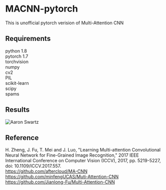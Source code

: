 # MACNN-pytorch
This is unofficial pytorch verision of Multi-Attention CNN
## Requirements
python 1.8  
pytorch 1.7  
torchvision  
numpy  
cv2  
PIL  
scikit-learn  
scipy  
spams  
## Results
![Aaron Swartz](https://github.com/LiAng199523/MACNN-pytorch/blob/main/Figure_1.png)  
## Reference
H. Zheng, J. Fu, T. Mei and J. Luo, "Learning Multi-attention Convolutional Neural Network for Fine-Grained Image Recognition," 2017 IEEE International Conference on Computer Vision (ICCV), 2017, pp. 5219-5227, doi: 10.1109/ICCV.2017.557.  
https://github.com/aftercloud/MA-CNN  
https://github.com/minfengUCAS/Muti-Attention-CNN  
https://github.com/Jianlong-Fu/Multi-Attention-CNN
